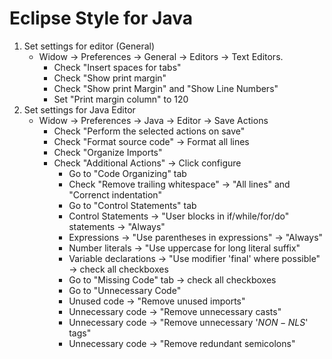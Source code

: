 # Eclipse Style for Java

1. Set settings for editor (General)
    - Widow -> Preferences -> General -> Editors -> Text Editors.
        - Check "Insert spaces for tabs"
        - Check "Show print margin"
        - Check "Show print Margin" and "Show Line Numbers"
        - Set "Print margin column" to 120
2. Set settings for Java Editor
    - Widow -> Preferences -> Java -> Editor -> Save Actions
        - Check "Perform the selected actions on save"
        - Check "Format source code" -> Format all lines
        - Check "Organize Imports"
        - Check "Additional Actions" -> Click configure
            - Go to "Code Organizing" tab
            - Check "Remove trailing whitespace" -> "All lines" and "Correnct indentation"
            - Go to "Control Statements" tab
            - Control Statements -> "User blocks in if/while/for/do" statements -> "Always"
            - Expressions -> "Use parentheses in expressions" -> "Always"
            - Number literals -> "Use uppercase for long literal suffix"
            - Variable declarations -> "Use modifier 'final' where possible" -> check all checkboxes
            - Go to "Missing Code" tab -> check all checkboxes
            - Go to "Unnecessary Code"
            - Unused code -> "Remove unused imports"
            - Unnecessary code -> "Remove unnecessary casts"
            - Unnecessary code -> "Remove unnecessary '$NON-NLS$' tags"
            - Unnecessary code -> "Remove redundant semicolons"

